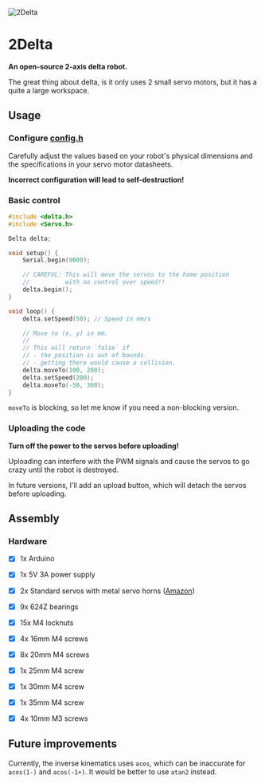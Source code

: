 ![2Delta](images/2delta.gif)

# 2Delta
**An open-source 2-axis delta robot.**

The great thing about delta, is it only uses 2 small servo motors, but it has a quite a large workspace.


## Usage

### Configure [config.h](src/config.h)
Carefully adjust the values based on your robot's physical dimensions and the specifications in your servo motor datasheets.

**Incorrect configuration will lead to self-destruction!**

### Basic control

```c++
#include <delta.h>
#include <Servo.h>

Delta delta;

void setup() {
    Serial.begin(9600);

    // CAREFUL: This will move the servos to the home position
    //          with no control over speed!!
    delta.begin();
}

void loop() {
    delta.setSpeed(50); // Speed in mm/s

    // Move to (x, y) in mm.
    //
    // This will return `false` if
    // - the position is out of bounds
    // - getting there would cause a collision.
    delta.moveTo(100, 200); 
    delta.setSpeed(200);
    delta.moveTo(-50, 300);
}
```

`moveTo` is blocking, so let me know if you need a non-blocking version.

### Uploading the code
**Turn off the power to the servos before uploading!**

Uploading can interfere with the PWM signals and cause the servos to go crazy until the robot is destroyed.

In future versions, I'll add an upload button, which will detach the servos before uploading.


## Assembly

### Hardware
- [x] 1x Arduino
- [x] 1x 5V 3A power supply
- [x] 2x Standard servos with metal servo horns ([Amazon](https://www.amazon.de/dp/B0BBZFDJJ6))
- [x] 9x 624Z bearings
- [x] 15x M4 locknuts
- [x] 4x 16mm M4 screws
- [x] 8x 20mm M4 screws
- [x] 1x 25mm M4 screw
- [x] 1x 30mm M4 screw
- [x] 1x 35mm M4 screw
- [x] 4x 10mm M3 screws


## Future improvements

Currently, the inverse kinematics uses `acos`, which can be inaccurate for `acos(1-)` and `acos(-1+)`. It would be better to use `atan2` instead.

